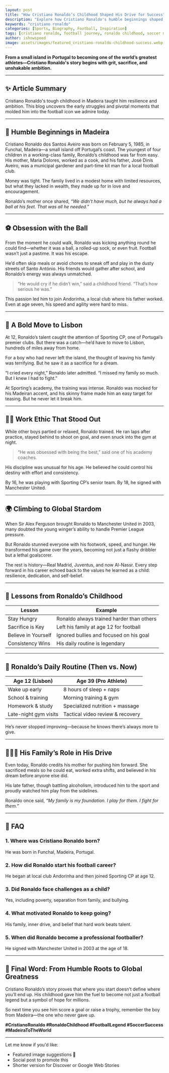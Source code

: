 ```yaml
---
layout: post
title: "How Cristiano Ronaldo’s Childhood Shaped His Drive for Success"
description: "Explore how Cristiano Ronaldo's humble beginnings shaped his ambition, work ethic, and rise to global football stardom."
keywords: "cristiano ronaldo"
categories: [Sports, Biography, Football, Inspiration]
tags: [cristiano ronaldo, football journey, ronaldo childhood, soccer motivation]
author: ishowspeed
image: assets/images/featured_cristiano-ronaldo-childhood-success.webp
---
```


**From a small island in Portugal to becoming one of the world’s greatest athletes—Cristiano Ronaldo's story begins with grit, sacrifice, and unshakable ambition.**

---

## ✨ Article Summary
Cristiano Ronaldo's tough childhood in Madeira taught him resilience and ambition. This blog uncovers the early struggles and pivotal moments that molded him into the football icon we admire today.

---

## 🧒 Humble Beginnings in Madeira

Cristiano Ronaldo dos Santos Aveiro was born on February 5, 1985, in Funchal, Madeira—a small island off Portugal’s coast. The youngest of four children in a working-class family, Ronaldo’s childhood was far from easy. His mother, Maria Dolores, worked as a cook, and his father, José Dinis Aveiro, was a municipal gardener and part-time kit man for a local football club.

Money was tight. The family lived in a modest home with limited resources, but what they lacked in wealth, they made up for in love and encouragement.

Ronaldo’s mother once shared, *“We didn’t have much, but he always had a ball at his feet. That was all he needed.”*

---

## ⚽ Obsession with the Ball

From the moment he could walk, Ronaldo was kicking anything round he could find—whether it was a ball, a rolled-up sock, or even fruit. Football wasn’t just a pastime. It was his escape.

He’d often skip meals or avoid chores to sneak off and play in the dusty streets of Santo António. His friends would gather after school, and Ronaldo’s energy was always unmatched.

> “He would cry if he didn’t win,” said a childhood friend. “That’s how serious he was.”

This passion led him to join Andorinha, a local club where his father worked. Even at age seven, his speed and agility were hard to miss.

---

## 🛫 A Bold Move to Lisbon

At 12, Ronaldo’s talent caught the attention of Sporting CP, one of Portugal’s premier clubs. But there was a catch—he’d have to move to Lisbon, hundreds of miles away from home.

For a boy who had never left the island, the thought of leaving his family was terrifying. But he saw it as a sacrifice for a dream.

“I cried every night,” Ronaldo later admitted. “I missed my family so much. But I knew I had to fight.”

At Sporting’s academy, the training was intense. Ronaldo was mocked for his Madeiran accent, and his skinny frame made him an easy target for teasing. But he never let it break him.

---

## 🏋️‍♂️ Work Ethic That Stood Out

While other boys partied or relaxed, Ronaldo trained. He ran laps after practice, stayed behind to shoot on goal, and even snuck into the gym at night.

> “He was obsessed with being the best,” said one of his academy coaches.

His discipline was unusual for his age. He believed he could control his destiny with effort and consistency.

By 16, he was playing with Sporting CP’s senior team. By 18, he signed with Manchester United.

---

## 🌍 Climbing to Global Stardom

When Sir Alex Ferguson brought Ronaldo to Manchester United in 2003, many doubted the young winger’s ability to handle Premier League pressure.

But Ronaldo stunned everyone with his footwork, speed, and hunger. He transformed his game over the years, becoming not just a flashy dribbler but a lethal goalscorer.

The rest is history—Real Madrid, Juventus, and now Al-Nassr. Every step forward in his career echoed back to the values he learned as a child: resilience, dedication, and self-belief.

---

## 🧠 Lessons from Ronaldo’s Childhood

| Lesson | Example |
|--------|---------|
| Stay Hungry | Ronaldo always trained harder than others |
| Sacrifice is Key | Left his family at age 12 for football |
| Believe in Yourself | Ignored bullies and focused on his goal |
| Consistency Wins | His daily routine is legendary |


---

## 🔄 Ronaldo’s Daily Routine (Then vs. Now)

| Age 12 (Lisbon)         | Age 39 (Pro Athlete)               |
|------------------------|------------------------------------|
| Wake up early          | 8 hours of sleep + naps            |
| School & training      | Morning training & gym             |
| Homework & study       | Specialized nutrition + massage    |
| Late-night gym visits  | Tactical video review & recovery   |

He’s never stopped improving—because he knows there’s always more to give.

---

## 👨‍👩‍👦 His Family’s Role in His Drive

Even today, Ronaldo credits his mother for pushing him forward. She sacrificed meals so he could eat, worked extra shifts, and believed in his dream before anyone else did.

His late father, though battling alcoholism, introduced him to the sport and proudly watched him play from the sidelines.

Ronaldo once said, *“My family is my foundation. I play for them. I fight for them.”*

---

## 🧾 FAQ

### 1. Where was Cristiano Ronaldo born?
He was born in Funchal, Madeira, Portugal.

### 2. How did Ronaldo start his football career?
He began at local club Andorinha and then joined Sporting CP at age 12.

### 3. Did Ronaldo face challenges as a child?
Yes, including poverty, separation from family, and bullying.

### 4. What motivated Ronaldo to keep going?
His family, inner drive, and belief that hard work beats talent.

### 5. When did Ronaldo become a professional footballer?
He signed with Manchester United in 2003 at the age of 18.

---

## 🏁 Final Word: From Humble Roots to Global Greatness

Cristiano Ronaldo’s story proves that where you start doesn’t define where you’ll end up. His childhood gave him the fuel to become not just a football legend but a symbol of hope for millions.

So next time you see him score a goal or raise a trophy, remember the boy from Madeira—the one who never gave up.

**#CristianoRonaldo #RonaldoChildhood #FootballLegend #SoccerSuccess #MadeiraToTheWorld**

---

Let me know if you'd like:
- Featured image suggestions 📸
- Social post to promote this
- Shorter version for Discover or Google Web Stories

